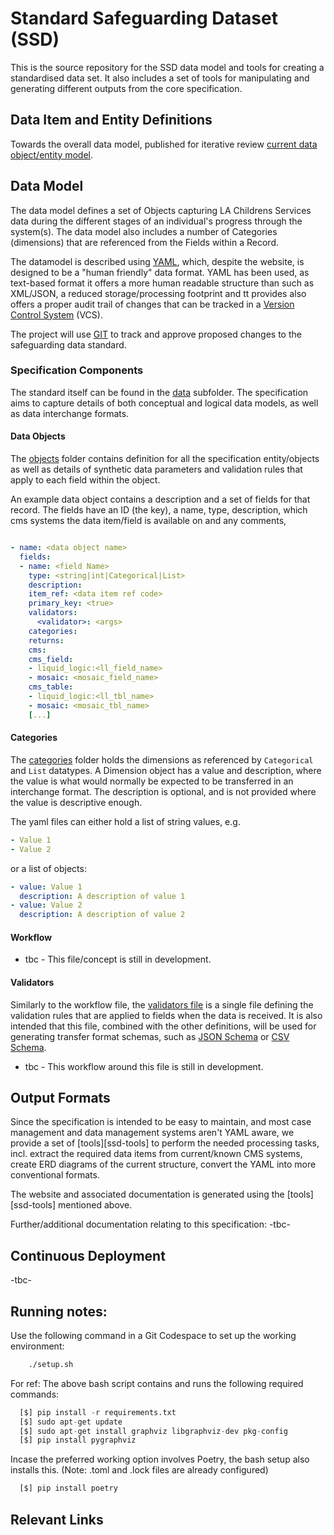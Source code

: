 # Standard Safeguarding Dataset (SSD)

This is the source repository for the SSD data model and tools for creating a standardised data set. It also includes a set of tools for manipulating and generating different outputs from the core specification. 

## Data Item and Entity Definitions

Towards the overall data model, published for iterative review  [current data object/entity model](./docs/index.html).


## Data Model

The data model defines a set of Objects capturing LA Childrens Services data during the different stages of an individual's progress
through the system(s). The data model also includes a number of Categories (dimensions) that are referenced from the Fields within a Record.

The datamodel is described using [YAML][yaml], which, despite the website, is designed to be a "human friendly" data format. YAML has been used, as text-based format it offers a more human readable structure than such as XML/JSON, a reduced storage/processing footprint and tt provides also offers a proper audit trail of changes that can be tracked in a [Version Control System][vcs] (VCS).


The project will use [GIT][git] to track and approve proposed changes to the safeguarding data standard.

### Specification Components

The standard itself can be found in the [data](./data) subfolder. The specification aims to capture details of both conceptual
and logical data models, as well as data interchange formats.

#### Data Objects

The [objects](./data/objects) folder contains definition for all the specification entity/objects as well as details
of synthetic data parameters and validation rules that apply to each field within the object.

An example data object contains a description and a set of fields for that record. The fields have an ID (the key), a name,
type, description, which cms systems the data item/field is available on and any comments,

```yaml

- name: <data object name>
  fields:
  - name: <field Name>
    type: <string|int|Categorical|List>
    description: 
    item_ref: <data item ref code>
    primary_key: <true>
    validators:
      <validator>: <args> 
    categories:
    returns:
    cms:
    cms_field:
    - liquid_logic:<ll_field_name>
    - mosaic: <mosaic_field_name>
    cms_table:
    - liquid_logic:<ll_tbl_name>
    - mosaic: <mosaic_tbl_name>
    [...]
```

#### Categories

The [categories](./data/categories) folder holds the dimensions as referenced by `Categorical` and `List` datatypes.
A Dimension object has a value and description, where the value is what would normally be expected to be transferred
in an interchange format. The description is optional, and is not provided where the value is descriptive enough.

The yaml files can either hold a list of string values, e.g.

```yaml
- Value 1
- Value 2
```
or a list of objects:

```yaml
- value: Value 1
  description: A description of value 1
- value: Value 2
  description: A description of value 2
```

#### Workflow

- tbc - This file/concept is still in development.

#### Validators

Similarly to the workflow file, the [validators file](./data/validators.yml) is a single file defining the validation
rules that are applied to fields when the data is received. It is also intended that this file, combined with the other
definitions, will be used for generating transfer format schemas, such as [JSON Schema][jsc] or [CSV Schema][csc].

- tbc - This workflow around this file is still in development.

## Output Formats

Since the specification is intended to be easy to maintain, and most case management and data management systems aren't YAML aware, we provide a set of [tools][ssd-tools] to perform the needed processing tasks, incl. extract the required data items from current/known CMS systems, create ERD diagrams of the current structure, convert the YAML into more conventional formats.

The website and associated documentation is generated using the [tools][ssd-tools] mentioned above.

Further/additional documentation relating to this specification: -tbc- 

## Continuous Deployment

-tbc-

## Running notes:

Use the following command in a Git Codespace to set up the working environment:
```bash
    ./setup.sh
```

  For ref: The above bash script contains and runs <all> the following required commands: 
```python
  [$] pip install -r requirements.txt
  [$] sudo apt-get update
  [$] sudo apt-get install graphviz libgraphviz-dev pkg-config
  [$] pip install pygraphviz
```

Incase the preferred working option involves Poetry, the bash setup also installs this. (Note: .toml and .lock files are already configured)
```python
  [$] pip install poetry
 ```

## Relevant Links

[ssd-spec]: https://github.com/data-to-insight/ssd-data-model

[yaml]: https://yaml.org/
[vcs]: https://en.wikipedia.org/wiki/Version_control
[git]: https://git-scm.com/
[jsc]: https://json-schema.org/
[csc]: https://digital-preservation.github.io/csv-schema/
[ghp]: https://pages.github.com/




